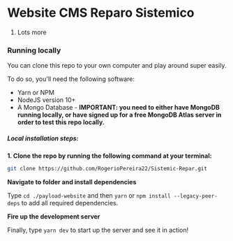 # Website CMS Reparo Sistemico






1. Lots more

### Running locally

You can clone this repo to your own computer and play around super easily.

To do so, you'll need the following software:

- Yarn or NPM
- NodeJS version 10+
- A Mongo Database - **IMPORTANT: you need to either have MongoDB running locally, or have signed up for a free MongoDB Atlas server in order to test this repo locally.**

##### Local installation steps:

**1. Clone the repo by running the following command at your terminal:**

```bash
git clone https://github.com/RogerioPereira22/Sistemic-Repar.git
```

**Navigate to folder and install dependencies**

Type `cd ./payload-website` and then `yarn` or `npm install --legacy-peer-deps` to add all required dependencies.


**Fire up the development server**

Finally, type `yarn dev` to start up the server and see it in action!
